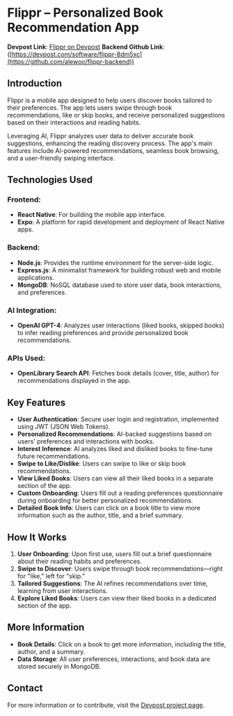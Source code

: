 # Flippr – Personalized Book Recommendation App

**Devpost Link**: [Flippr on Devpost](https://devpost.com/software/flippr-8dm5xc)
**Backend Github Link**: ([https://devpost.com/software/flippr-8dm5xc](https://github.com/alewoo/flippr-backend))

## Introduction

Flippr is a mobile app designed to help users discover books tailored to their preferences. The app lets users swipe through book recommendations, like or skip books, and receive personalized suggestions based on their interactions and reading habits.

Leveraging AI, Flippr analyzes user data to deliver accurate book suggestions, enhancing the reading discovery process. The app's main features include AI-powered recommendations, seamless book browsing, and a user-friendly swiping interface.

## Technologies Used

### Frontend:
- **React Native**: For building the mobile app interface.
- **Expo**: A platform for rapid development and deployment of React Native apps.

### Backend:
- **Node.js**: Provides the runtime environment for the server-side logic.
- **Express.js**: A minimalist framework for building robust web and mobile applications.
- **MongoDB**: NoSQL database used to store user data, book interactions, and preferences.

### AI Integration:
- **OpenAI GPT-4**: Analyzes user interactions (liked books, skipped books) to infer reading preferences and provide personalized book recommendations.

### APIs Used:
- **OpenLibrary Search API**: Fetches book details (cover, title, author) for recommendations displayed in the app.

## Key Features

- **User Authentication**: Secure user login and registration, implemented using JWT (JSON Web Tokens).
- **Personalized Recommendations**: AI-backed suggestions based on users' preferences and interactions with books.
- **Interest Inference**: AI analyzes liked and disliked books to fine-tune future recommendations.
- **Swipe to Like/Dislike**: Users can swipe to like or skip book recommendations.
- **View Liked Books**: Users can view all their liked books in a separate section of the app.
- **Custom Onboarding**: Users fill out a reading preferences questionnaire during onboarding for better personalized recommendations.
- **Detailed Book Info**: Users can click on a book title to view more information such as the author, title, and a brief summary.

## How It Works

1. **User Onboarding**: Upon first use, users fill out a brief questionnaire about their reading habits and preferences.
2. **Swipe to Discover**: Users swipe through book recommendations—right for "like," left for "skip."
3. **Tailored Suggestions**: The AI refines recommendations over time, learning from user interactions.
4. **Explore Liked Books**: Users can view their liked books in a dedicated section of the app.

## More Information

- **Book Details**: Click on a book to get more information, including the title, author, and a summary.
- **Data Storage**: All user preferences, interactions, and book data are stored securely in MongoDB.

## Contact

For more information or to contribute, visit the [Devpost project page](https://devpost.com/software/flippr-8dm5xc).
